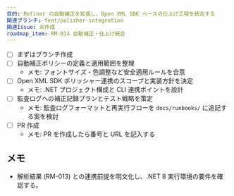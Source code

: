 ```yaml
---
目的: Refiner の自動補正を拡張し、Open XML SDK ベースの仕上げ工程を統合する
関連ブランチ: feat/polisher-integration
関連Issue: 未作成
roadmap_item: RM-014 自動補正・仕上げ統合
---
```


- [ ] まずはブランチ作成
- [ ] 自動補正ポリシーの定義と適用範囲を整理
  - メモ: フォントサイズ・色調整など安全適用ルールを合意
- [ ] Open XML SDK ポリッシャー連携のスコープと実装方針を決定
  - メモ: .NET プロジェクト構成と CLI 連携ポイントを設計
- [ ] 監査ログへの補正記録プランとテスト戦略を策定
  - メモ: 監査ログフォーマットと再実行フローを `docs/runbooks/` に追記する案を検討
- [ ] PR 作成
  - メモ: PR を作成したら番号と URL を記入する

## メモ
- 解析結果 (RM-013) との連携前提を明文化し、.NET 8 実行環境の要件を確認する。

